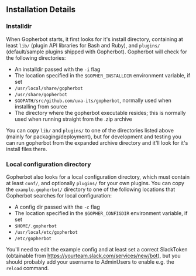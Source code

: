 ## Installation Details
### Installdir
When Gopherbot starts, it first looks for it's install directory, containing at least `lib/` (plugin API libraries for Bash and Ruby), and `plugins/` (default/sample plugins shipped with Gopherbot). Gopherbot will check for the following directories:
* An installdir passed with the `-i` flag
* The location specified in the `$GOPHER_INSTALLDIR` environment variable, if set
* `/usr/local/share/gopherbot`
* `/usr/share/gopherbot`
* `$GOPATH/src/github.com/uva-its/gopherbot`, normally used when installing from source
* The directory where the gopherbot executable resides; this is normally used when running straight from the .zip archive

You can copy `lib/` and `plugins/` to one of the directories listed above (mainly for packaging/deployment), but for development and testing you can run gopherbot from the expanded archive directory and it'll look for it's install files there.

### Local configuration directory
Gopherbot also looks for a local configuration directory, which must contain at least `conf/`, and optionally `plugins/` for your own plugins. You can copy the `example.gopherbot/` directory to one of the following locations that Gopherbot searches for local configuration:
* A config dir passed with the `-c` flag
* The location specified in the `$GOPHER_CONFIGDIR` environment variable, if set
* `$HOME/.gopherbot`
* `/usr/local/etc/gopherbot`
* `/etc/gopherbot`

You'll need to edit the example config and at least set a correct SlackToken (obtainable from https://yourteam.slack.com/services/new/bot), but you should probably add your username to AdminUsers to enable e.g. the `reload` command.

